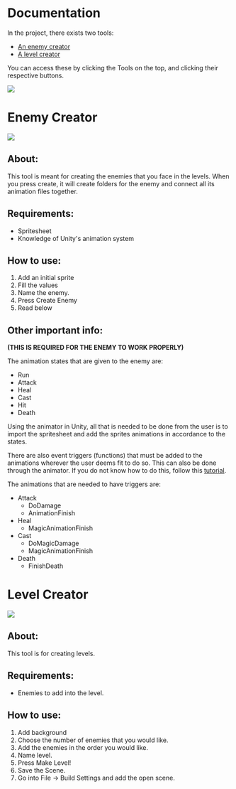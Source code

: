 # Documentation
In the project, there exists two tools:

- [An enemy creator](#enemy-creator)
- [A level creator](#level-creator)

You can access these by clicking the Tools on the top, and clicking their respective buttons.
<p align="left">
  <img src="https://i.imgur.com/XEpq2Vf.png" />
</p>

# Enemy Creator

<p align="left">
  <img src="https://i.imgur.com/7GpQEgq.png" />
</p>

## About:

This tool is meant for creating the enemies that you face in the levels. When you press create, it will create folders for the enemy and connect all its animation files together.


## Requirements:
- Spritesheet
- Knowledge of Unity's animation system


## How to use:

1. Add an initial sprite
2. Fill the values
3. Name the enemy.
4. Press Create Enemy
5. Read below

## Other important info:

**(THIS IS REQUIRED FOR THE ENEMY TO WORK PROPERLY)**

The animation states that are given to the enemy are:
- Run
- Attack
- Heal
- Cast
- Hit
- Death

Using the animator in Unity, all that is needed to be done from the user is to import the spritesheet and add the sprites animations in accordance to the states.

There are also event triggers (functions) that must be added to the animations wherever the user deems fit to do so. This can also be done through the animator. If you do not know how to do this, follow this [tutorial](https://www.youtube.com/watch?v=-IuvXTnQS4U).

The animations that are needed to have triggers are:
- Attack
  - DoDamage
  - AnimationFinish
- Heal
  - MagicAnimationFinish
- Cast
  - DoMagicDamage
  - MagicAnimationFinish
- Death
  - FinishDeath

# Level Creator

<p align="left">
  <img src="https://i.imgur.com/0PgxURw.png" />
</p>

## About:
This tool is for creating levels.

## Requirements:
- Enemies to add into the level.

## How to use:

1. Add background
2. Choose the number of enemies that you would like.
3. Add the enemies in the order you would like.
4. Name level.
5. Press Make Level!
6. Save the Scene.
7. Go into File -> Build Settings and add the open scene.



 


